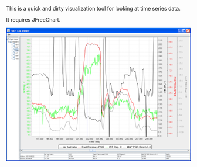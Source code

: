 This is a quick and dirty visualization tool for looking at time series data.  

It requires JFreeChart.


![Screenshot](Screenshot.png)


